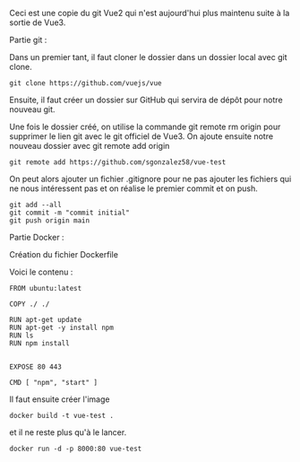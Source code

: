 Ceci est une copie du git Vue2 qui n'est aujourd'hui plus maintenu suite à la sortie de Vue3.


Partie git :

Dans un premier tant, il faut cloner le dossier dans un dossier local avec git clone.

```
git clone https://github.com/vuejs/vue
```

Ensuite, il faut créer un dossier sur GitHub qui servira de dépôt pour notre nouveau git.

Une fois le dossier créé, on utilise la commande git remote rm origin pour supprimer le lien git avec le git officiel de Vue3.
On ajoute ensuite notre nouveau dossier avec git remote add origin <nom du dossier>

```
git remote add https://github.com/sgonzalez58/vue-test
```

On peut alors ajouter un fichier .gitignore pour ne pas ajouter les fichiers qui ne nous intéressent pas et on réalise le premier commit et on push.

```
git add --all
git commit -m "commit initial"
git push origin main
```


Partie Docker :

Création du fichier Dockerfile

Voici le contenu : 

```
FROM ubuntu:latest

COPY ./ ./

RUN apt-get update
RUN apt-get -y install npm
RUN ls
RUN npm install


EXPOSE 80 443

CMD [ "npm", "start" ]
```

Il faut ensuite créer l'image

```
docker build -t vue-test .
```

et il ne reste plus qu'à le lancer.

```
docker run -d -p 8000:80 vue-test
```